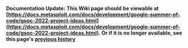 <!-- Maintainers:  Please do not modify this file directly, create a pull request instead -->

**Documentation Update: This Wiki page should be viewable at [https://docs.metasploit.com/docs/development/google-summer-of-code/gsoc-2022-project-ideas.html](https://docs.metasploit.com/docs/development/google-summer-of-code/gsoc-2022-project-ideas.html). Or if it is no longer available, see this page's [previous history](./_history)**


